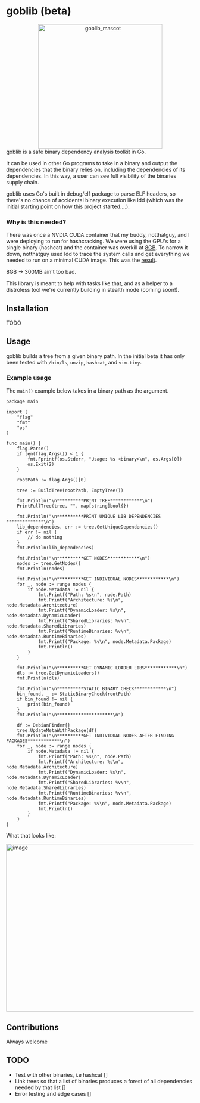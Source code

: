 # goblib (beta)


<div align=center>
<img width="333" height="333" alt="goblib_mascot" src="https://github.com/user-attachments/assets/000fce85-c306-4a30-a736-008d3f6c5f32" />
</div>
goblib is a safe binary dependency analysis toolkit in Go. 

It can be used in other Go programs to take in a binary and output the dependencies that the binary relies on, including the dependencies of its dependencies. In this way, a user can see full visibility of the binaries supply chain.

goblib uses Go's built in debug/elf package to parse ELF headers, so there's no chance of accidental binary execution like ldd (which was the initial starting point on how this project started....).

### Why is this needed?

There was once a NVDIA CUDA container that my buddy, notthatguy, and I were deploying to run for hashcracking. We were using the GPU's for a single binary (hashcat) and the container was overkill at [8GB](https://hub.docker.com/r/nvidia/cuda). To narrow it down, notthatguy used ldd to trace the system calls and get everything we needed to run on a minimal CUDA image. This was the [result](https://hub.docker.com/r/cerog/hashtopolis-nvidia-agent-lite12.0).

8GB -> 300MB ain't too bad. 

This library is meant to help with tasks like that, and as a helper to a distroless tool we're currently building in stealth mode (coming soon!).


## Installation

TODO

## Usage

goblib builds a tree from a given binary path. In the initial beta it has only been tested with `/bin/ls`, `unzip`, `hashcat`, and `vim-tiny`.

### Example usage

The `main()` example below takes in a binary path as the argument.

```
package main

import (
	"flag"
	"fmt"
	"os"
)

func main() {
	flag.Parse()
	if len(flag.Args()) < 1 {
		fmt.Fprintf(os.Stderr, "Usage: %s <binary>\n", os.Args[0])
		os.Exit(2)
	}

	rootPath := flag.Args()[0]

	tree := BuildTree(rootPath, EmptyTree())

	fmt.Println("\n**********PRINT TREE************\n")
	PrintFullTree(tree, "", map[string]bool{})

	fmt.Println("\n**********PRINT UNIQUE LIB DEPENDENCIES **************\n")
	lib_dependencies, err := tree.GetUniqueDependencies()
	if err != nil {
		// do nothing
	}
	fmt.Println(lib_dependencies)

	fmt.Println("\n**********GET NODES************\n")
	nodes := tree.GetNodes()
	fmt.Println(nodes)

	fmt.Println("\n**********GET INDIVIDUAL NODES************\n")
	for _, node := range nodes {
		if node.Metadata != nil {
			fmt.Printf("Path: %s\n", node.Path)
			fmt.Printf("Architecture: %s\n", node.Metadata.Architecture)
			fmt.Printf("DynamicLoader: %s\n", node.Metadata.DynamicLoader)
			fmt.Printf("SharedLibraries: %v\n", node.Metadata.SharedLibraries)
			fmt.Printf("RuntimeBinaries: %v\n", node.Metadata.RuntimeBinaries)
			fmt.Printf("Package: %v\n", node.Metadata.Package)
			fmt.Println()
		}
	}

	fmt.Println("\n**********GET DYNAMIC LOADER LIBS************\n")
	dls := tree.GetDynamicLoaders()
	fmt.Println(dls)

	fmt.Println("\n**********STATIC BINARY CHECK************\n")
	bin_found, _ := StaticBinaryCheck(rootPath)
	if bin_found != nil {
		print(bin_found)
	}
	fmt.Println("\n*********************\n")
	
	df := DebianFinder{}
	tree.UpdateMetaWithPackage(df)
	fmt.Println("\n**********GET INDIVIDUAL NODES AFTER FINDING PACKAGES************\n")
	for _, node := range nodes {
		if node.Metadata != nil {
			fmt.Printf("Path: %s\n", node.Path)
			fmt.Printf("Architecture: %s\n", node.Metadata.Architecture)
			fmt.Printf("DynamicLoader: %s\n", node.Metadata.DynamicLoader)
			fmt.Printf("SharedLibraries: %v\n", node.Metadata.SharedLibraries)
			fmt.Printf("RuntimeBinaries: %v\n", node.Metadata.RuntimeBinaries)
			fmt.Printf("Package: %v\n", node.Metadata.Package)
			fmt.Println()
		}
	}
}
```
What that looks like:

<img width="582" height="450" alt="image" src="https://github.com/user-attachments/assets/4dc45bf6-7ad4-4d32-ba19-94dd4e7dbece" />




## Contributions
Always welcome 

## TODO 
- Test with other binaries, i.e hashcat []
- Link trees so that a list of binaries produces a forest of all dependencies needed by that list []
- Error testing and edge cases []
